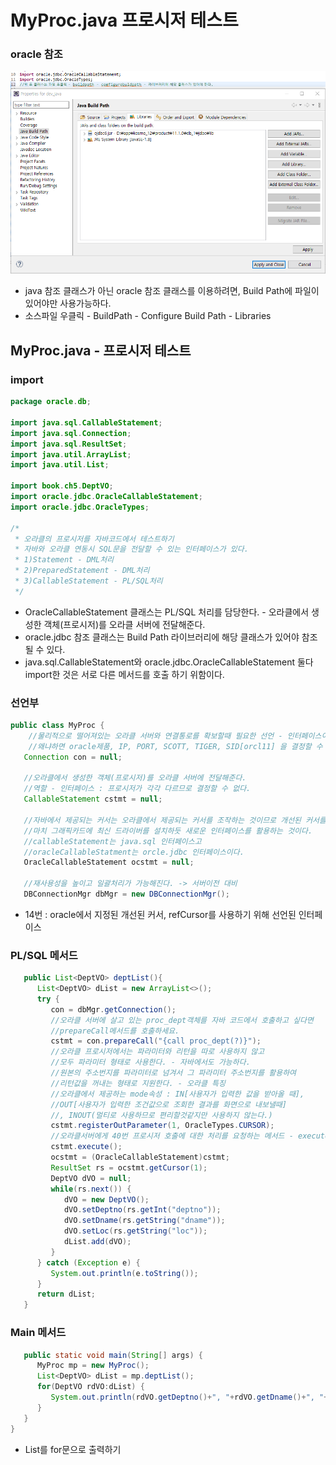 # MyProc.java 프로시저 테스트

### oracle 참조

![](../../.gitbook/assets/5%20%287%29.png)

* java 참조 클래스가 아닌 oracle 참조 클래스를 이용하려면, Build Path에 파일이 있어야만 사용가능하다.
* 소스파일 우클릭 - BuildPath - Configure Build Path - Libraries

## MyProc.java - 프로시저 테스트

### import

```java
package oracle.db;

import java.sql.CallableStatement;
import java.sql.Connection;
import java.sql.ResultSet;
import java.util.ArrayList;
import java.util.List;

import book.ch5.DeptVO;
import oracle.jdbc.OracleCallableStatement;
import oracle.jdbc.OracleTypes;

/*
 * 오라클의 프로시저를 자바코드에서 테스트하기
 * 자바와 오라클 연동시 SQL문을 전달할 수 있는 인터페이스가 있다.
 * 1)Statement - DML처리
 * 2)PreparedStatement - DML처리
 * 3)CallableStatement - PL/SQL처리
 */
```

* OracleCallableStatement 클래스는 PL/SQL 처리를 담당한다. - 오라클에서 생성한 객체\(프로시저\)를 오라클 서버에 전달해준다.
* oracle.jdbc 참조 클래스는 Build Path 라이브러리에 해당 클래스가 있어야 참조될 수 있다.
* java.sql.CallableStatement와 oracle.jdbc.OracleCallableStatement 둘다 import한 것은 서로 다른 메서드를 호출 하기 위함이다.

### 선언부

```java
public class MyProc {
	//물리적으로 떨어져있는 오라클 서버와 연결통로를 확보할때 필요한 선언 - 인터페이스이다.
	//왜냐하면 oracle제품, IP, PORT, SCOTT, TIGER, SID[orcl11] 을 결정할 수 없으므로
   Connection con = null;
   
   //오라클에서 생성한 객체(프로시저)를 오라클 서버에 전달해준다. 
   //역할 - 인터페이스 : 프로시저가 각각 다르므로 결정할 수 없다.
   CallableStatement cstmt = null;
   
   //자바에서 제공되는 커서는 오라클에서 제공되는 커서를 조작하는 것이므로 개선된 커서를 사용하기 위해 
   //마치 그래픽카드에 최신 드라이버를 설치하듯 새로운 인터페이스를 활용하는 것이다.
   //callableStatement는 java.sql 인터페이스고 
   //oracleCallableStatment는 orcle.jdbc 인터페이스이다.   
   OracleCallableStatement ocstmt = null;
   
   //재사용성을 높이고 일괄처리가 가능해진다. -> 서버이전 대비
   DBConnectionMgr dbMgr = new DBConnectionMgr();
```

* 14번 : oracle에서 지정된 개선된 커서, refCursor를 사용하기 위해 선언된 인터페이스

### PL/SQL 메서드

```java
   public List<DeptVO> deptList(){
      List<DeptVO> dList = new ArrayList<>();
      try {
         con = dbMgr.getConnection();
         //오라클 서버에 살고 있는 proc_dept객체를 자바 코드에서 호출하고 싶다면 
         //prepareCall메서드를 호출하세요.
         cstmt = con.prepareCall("{call proc_dept(?)}");
         //오라클 프로시저에서는 파라미터와 리턴을 따로 사용하지 않고 
         //모두 파라미터 형태로 사용한다. - 자바에서도 가능하다.
         //원본의 주소번지를 파라미터로 넘겨서 그 파라미터 주소번지를 활용하여 
         //리턴값을 꺼내는 형태로 지원한다. - 오라클 특징
         //오라클에서 제공하는 mode속성 : IN[사용자가 입력한 값을 받아올 때], 
         //OUT[사용자가 입력한 조건값으로 조회한 결과를 화면으로 내보낼때]
         //, INOUT(멀티로 사용하므로 편리할것같지만 사용하지 않는다.)
         cstmt.registerOutParameter(1, OracleTypes.CURSOR);
         //오라클서버에게 40번 프로시저 호출에 대한 처리를 요청하는 메서드 - execute
         cstmt.execute();
         ocstmt = (OracleCallableStatement)cstmt;
         ResultSet rs = ocstmt.getCursor(1);
         DeptVO dVO = null;
         while(rs.next()) {
            dVO = new DeptVO();
            dVO.setDeptno(rs.getInt("deptno"));
            dVO.setDname(rs.getString("dname"));
            dVO.setLoc(rs.getString("loc"));
            dList.add(dVO);
         }
      } catch (Exception e) {
         System.out.println(e.toString());
      }
      return dList;
   }
```

### Main 메서드

```java
   public static void main(String[] args) {
      MyProc mp = new MyProc();
      List<DeptVO> dList = mp.deptList();
      for(DeptVO rdVO:dList) {
         System.out.println(rdVO.getDeptno()+", "+rdVO.getDname()+", "+rdVO.getLoc());
      }
   }
}
```

* List를 for문으로 출력하기

